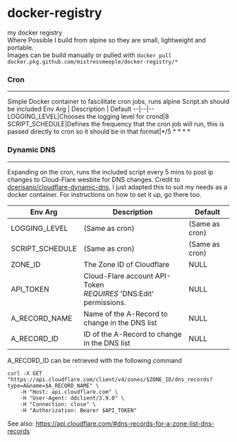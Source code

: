 # docker-registry
my docker registry <BR>
    Where Possible I build from alpine so they are small, lightweight and portable. <br>
Images can be build manually or pulled with ```docker pull docker.pkg.github.com/mistressmeeple/docker-registry/*```

### Cron
-----
Simple Docker container to fascilitate cron jobs, runs alpine
Script.sh should be included
Env Arg | Description | Default 
--|--|--
LOGGING_LEVEL|Chooses the logging level for crond|8
SCRIPT_SCHEDULE|Defines the frequency that the cron job will run, this is passed directly to cron so it should be in that format|*/5 * * * *


### Dynamic DNS
-----
Expanding on the cron, runs the included script every 5 mins to post ip changes to Cloud-Flare wesbite for DNS changes.
Credit to [dcerisano/cloudflare-dynamic-dns](https://github.com/dcerisano/cloudflare-dynamic-dns), I just adapted this to suit my needs as a docker container. For instructions on how to set it up, go there too. 

Env Arg | Description | Default
--|--|--
LOGGING_LEVEL | (Same as cron) | (Same as cron)
SCRIPT_SCHEDULE|(Same as cron)| (Same as cron)
ZONE_ID| The Zone ID of Cloudflare| NULL
API_TOKEN | Cloud-Flare account API-Token<br> *REQUIRES* 'DNS:Edit' permissions. |NULL
A_RECORD_NAME|Name of the A-Record to change in the DNS list|NULL
A_RECORD_ID|ID of the A-Record to change in the DNS list |NULL

A_RECORD_ID can be retrieved with the following command <BR>
```
curl -X GET "https://api.cloudflare.com/client/v4/zones/$ZONE_ID/dns_records?type=A&name=$A_RECORD_NAME" \
    -H "Host: api.cloudflare.com" \
    -H "User-Agent: ddclient/3.9.0" \
    -H "Connection: close" \
    -H "Authorization: Bearer $API_TOKEN"
```
See also: https://api.cloudflare.com/#dns-records-for-a-zone-list-dns-records
